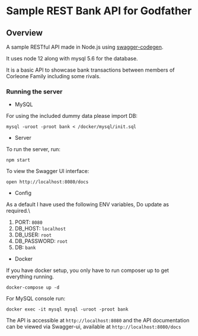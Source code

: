 # Sample REST Bank API for Godfather

## Overview
A sample RESTful API made in Node.js using [swagger-codegen](https://github.com/swagger-api/swagger-codegen).

It uses node 12 along with mysql 5.6 for the database.

It is a basic API to showcase bank transactions between members of Corleone Family including some rivals.

### Running the server
* MySQL

For using the included dummy data please import DB:
```
mysql -uroot -proot bank < /docker/mysql/init.sql
```

* Server

To run the server, run:

```
npm start
```

To view the Swagger UI interface:

```
open http://localhost:8080/docs
```

* Config

As a default I have used the following ENV variables, Do update as required.\

1. PORT: `8080`
2. DB_HOST: `localhost`
3. DB_USER: `root`
4. DB_PASSWORD: `root`
5. DB: `bank`

* Docker

If you have docker setup, you only have to run composer up to get everything running.
```
docker-compose up -d
```
For MySQL console run:
```
docker exec -it mysql mysql -uroot -proot bank
```
The API is accessible at `http://localhost:8080` 
and the API documentation can be viewed via Swagger-ui, 
available at `http://localhost:8080/docs`

